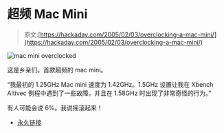 # 超频 Mac Mini

> 原文:[https://hackaday.com/2005/02/03/overclocking-a-mac-mini/](https://hackaday.com/2005/02/03/overclocking-a-mac-mini/)

![mac mini overclocked](img/4023b5fe181dc49f46ebfdb5eb36d099.png)

这是乡亲们。首款超频的 mac mini。

“我最初的 1.25GHz Mac mini 速度为 1.42GHz。1.5GHz 设置让我在 Xbench Altivec 例程中遇到了一些故障，并且在 1.58GHz 时出现了非常奇怪的行为。”

有人可能会说 6%。我说摇滚起来！

*   [永久链接](http://dialspace.dial.pipex.com/prod/dialspace/town/pipexdsl/q/aqza37/macmini/index.html)